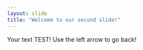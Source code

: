 ```yaml
---
layout: slide
title: "Welcome to our second slide!"
---
```

Your text TEST!
Use the left arrow to go back!
